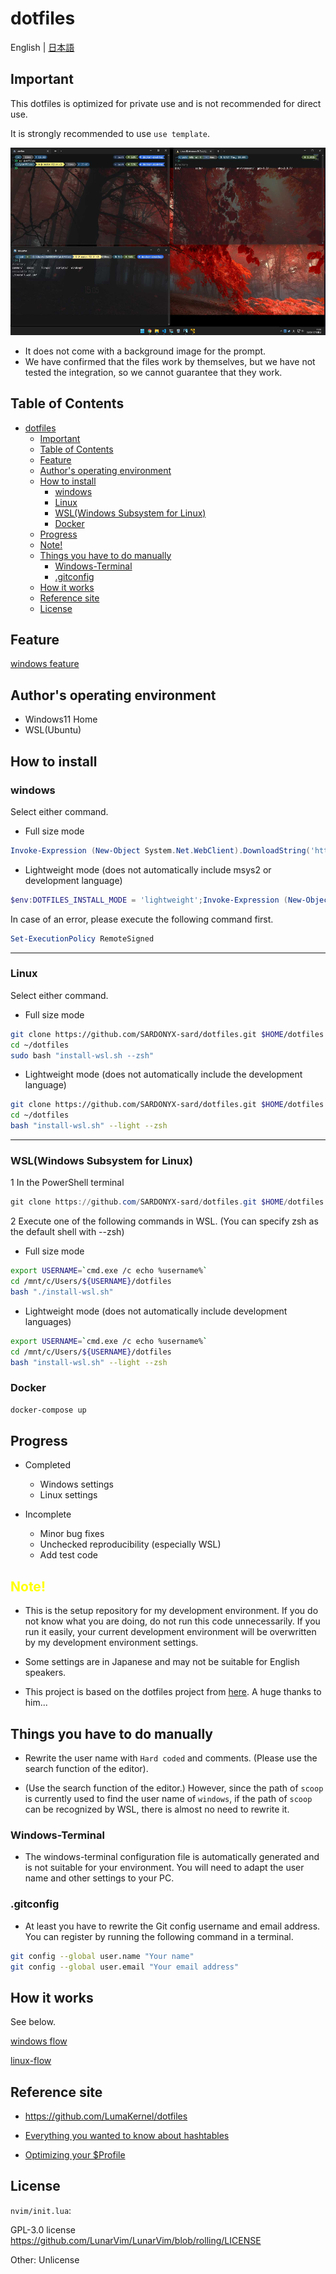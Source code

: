 # dotfiles

English | [日本語](./docs/i18n/jp/readme.md)

## Important

This dotfiles is optimized for private use and is not recommended for direct
use.

It is strongly recommended to use `use template`.

<p align="center">
  <img src="./docs/images/terminals.jpg" alt="terminals" height="300" width="800"/>
</p>

- It does not come with a background image for the prompt.
- We have confirmed that the files work by themselves, but we have not tested
  the integration, so we cannot guarantee that they work.

## Table of Contents

- [dotfiles](#dotfiles)
  - [Important](#important)
  - [Table of Contents](#table-of-contents)
  - [Feature](#feature)
  - [Author's operating environment](#authors-operating-environment)
  - [How to install](#how-to-install)
    - [windows](#windows)
    - [Linux](#linux)
    - [WSL(Windows Subsystem for Linux)](#wslwindows-subsystem-for-linux)
    - [Docker](#docker)
  - [Progress](#progress)
  - [Note!](#note)
  - [Things you have to do manually](#things-you-have-to-do-manually)
    - [Windows-Terminal](#windows-terminal)
    - [.gitconfig](#gitconfig)
  - [How it works](#how-it-works)
  - [Reference site](#reference-site)
  - [License](#license)

## Feature

[windows feature](./docs/i18n/en/windows-feature.md)

## Author's operating environment

- Windows11 Home
- WSL(Ubuntu)

## How to install

### windows

Select either command.

- Full size mode

```powershell
Invoke-Expression (New-Object System.Net.WebClient).DownloadString('https://raw.githubusercontent.com/SARDONYX-sard/dotfiles/main/install-win.ps1')
```

- Lightweight mode (does not automatically include msys2 or development
  language)

```powershell
$env:DOTFILES_INSTALL_MODE = 'lightweight';Invoke-Expression (New-Object System.Net.WebClient).DownloadString('https://raw.githubusercontent.com/SARDONYX-sard/dotfiles/main/install-win.ps1')
```

In case of an error, please execute the following command first.

```powershell
Set-ExecutionPolicy RemoteSigned
```

---

### Linux

Select either command.

- Full size mode

```bash
git clone https://github.com/SARDONYX-sard/dotfiles.git $HOME/dotfiles
cd ~/dotfiles
sudo bash "install-wsl.sh --zsh"
```

- Lightweight mode (does not automatically include the development language)

```bash
git clone https://github.com/SARDONYX-sard/dotfiles.git $HOME/dotfiles
cd ~/dotfiles
bash "install-wsl.sh" --light --zsh
```

---

### WSL(Windows Subsystem for Linux)

1 In the PowerShell terminal

```powershell
git clone https://github.com/SARDONYX-sard/dotfiles.git $HOME/dotfiles
```

2 Execute one of the following commands in WSL. (You can specify zsh as the
default shell with --zsh)

- Full size mode

```bash
export USERNAME=`cmd.exe /c echo %username%`
cd /mnt/c/Users/${USERNAME}/dotfiles
bash "./install-wsl.sh"
```

- Lightweight mode (does not automatically include development languages)

```bash
export USERNAME=`cmd.exe /c echo %username%`
cd /mnt/c/Users/${USERNAME}/dotfiles
bash "install-wsl.sh" --light --zsh
```

### Docker

```bash
docker-compose up
```

## Progress

- Completed

  - Windows settings
  - Linux settings

- Incomplete

  - Minor bug fixes
  - Unchecked reproducibility (especially WSL)
  - Add test code

## <font color=yellow>Note!</font>

- This is the setup repository for my development environment. If you do not
  know what you are doing, do not run this code unnecessarily. If you run it
  easily, your current development environment will be overwritten by my
  development environment settings.

- Some settings are in Japanese and may not be suitable for English speakers.

- This project is based on the dotfiles project from
  [here](https://github.com/LumaKernel/dotfiles). A huge thanks to him...

## Things you have to do manually

- Rewrite the user name with `Hard coded` and comments. (Please use the search
  function of the editor).

- (Use the search function of the editor.) However, since the path of `scoop` is
  currently used to find the user name of `windows`, if the path of `scoop` can
  be recognized by WSL, there is almost no need to rewrite it.

### Windows-Terminal

- The windows-terminal configuration file is automatically generated and is not
  suitable for your environment. You will need to adapt the user name and other
  settings to your PC.

### .gitconfig

- At least you have to rewrite the Git config username and email address. You
  can register by running the following command in a terminal.

```bash
git config --global user.name "Your name"
git config --global user.email "Your email address"
```

## How it works

See below.

[windows flow](./docs/i18n/en/windows-flow.md)

[linux-flow](./docs/i18n/en/linux-flow.md)

## Reference site

- <https://github.com/LumaKernel/dotfiles>

- [Everything you wanted to know about hashtables](https://docs.microsoft.com/en/powershell/scripting/learn/deep-dives/everything-about-hashtable?view=powershell-7.2)

- [Optimizing your $Profile](https://devblogs.microsoft.com/powershell/optimizing-your-profile/)

## License

`nvim/init.lua`:

GPL-3.0 license <https://github.com/LunarVim/LunarVim/blob/rolling/LICENSE>

Other: Unlicense
